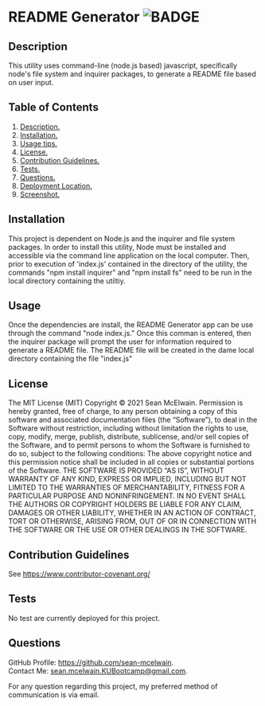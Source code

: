# README Generator  ![BADGE](https://img.shields.io/badge/license-MIT-green) 
<a name='description'></a>
 ## Description 
This utility uses command-line (node.js based) javascript, specifically node's file system and inquirer packages, to generate a README file based on user input.
## Table of Contents  
 1. [ Description. ](#description)  
 2. [ Installation. ](#installation)  
 3. [ Usage tips. ](#usage)  
 4. [ License. ](#license)  
 5. [ Contribution Guidelines. ](#contribution)  
 6. [ Tests. ](#tests)  
 7. [ Questions. ](#questions)  
 8. [ Deployment Location. ](#link)  
 9. [ Screenshot. ](#screenshot)  

 <a name='installation'></a>
 ## Installation 
 This project is dependent on Node.js and the inquirer and file system packages.  In order to install this utility, Node must be installed and accessible via the command line application on the local computer.  Then, prior to execution of 'index.js' contained in the directory of the utility, the commands "npm install inquirer" and "npm install fs" need to be run in the local directory containing the utiltiy.
 <a name='usage'></a>
 ## Usage 
Once the dependencies are install, the README Generator app can be use through the command "node index.js." Once this comman is entered, then the inquirer package will prompt the user for information required to generate a README file.  The README file will be created in the dame local directory containing the file "index.js"
 <a name='license'></a>
 ## License 
The MIT License (MIT) 
 Copyright © 2021 Sean McElwain. 
Permission is hereby granted, free of charge, to any person obtaining a copy of this software and associated documentation files (the “Software”), to deal in the Software without restriction, including without limitation the rights to use, copy, modify, merge, publish, distribute, sublicense, and/or sell copies of the Software, and to permit persons to whom the Software is furnished to do so, subject to the following conditions: 
The above copyright notice and this permission notice shall be included in all copies or substantial portions of the Software. 
THE SOFTWARE IS PROVIDED “AS IS”, WITHOUT WARRANTY OF ANY KIND, EXPRESS OR IMPLIED, INCLUDING BUT NOT LIMITED TO THE WARRANTIES OF MERCHANTABILITY, FITNESS FOR A PARTICULAR PURPOSE AND NONINFRINGEMENT. IN NO EVENT SHALL THE AUTHORS OR COPYRIGHT HOLDERS BE LIABLE FOR ANY CLAIM, DAMAGES OR OTHER LIABILITY, WHETHER IN AN ACTION OF CONTRACT, TORT OR OTHERWISE, ARISING FROM, OUT OF OR IN CONNECTION WITH THE SOFTWARE OR THE USE OR OTHER DEALINGS IN THE SOFTWARE.
 <a name='contribution'></a>
 ## Contribution Guidelines 
See https://www.contributor-covenant.org/
 <a name='tests'></a>
 ## Tests 
No test are currently deployed for this project.
 <a name='questions'></a>
 ## Questions 
GitHub Profile: https://github.com/sean-mcelwain.  
Contact Me: sean.mcelwain.KUBootcamp@gmail.com.  
 
For any question regarding this project, my preferred method of communication is via email.  